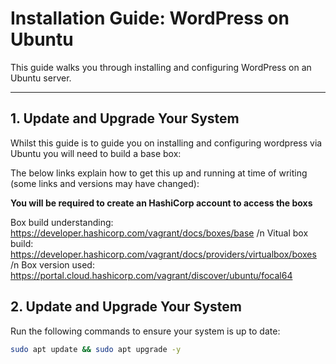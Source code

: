 # Installation Guide: WordPress on Ubuntu

This guide walks you through installing and configuring WordPress on an Ubuntu server.

---

## **1. Update and Upgrade Your System**
Whilst this guide is to guide you on installing and configuring wordpress via Ubuntu you will need to build a base box:

The below links explain how to get this up and running at time of writing (some links and versions may have changed):

**You will be required to create an HashiCorp account to access the boxs**

Box build understanding: https://developer.hashicorp.com/vagrant/docs/boxes/base /n
Vitual box build: https://developer.hashicorp.com/vagrant/docs/providers/virtualbox/boxes /n
Box version used: https://portal.cloud.hashicorp.com/vagrant/discover/ubuntu/focal64

## **2. Update and Upgrade Your System**
Run the following commands to ensure your system is up to date:

```bash
sudo apt update && sudo apt upgrade -y

